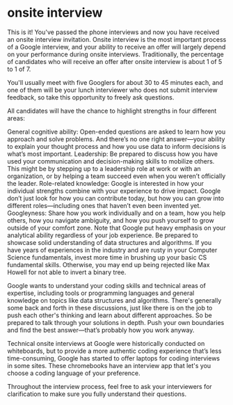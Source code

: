 #  onsite interview
This is it! You've passed the phone interviews and now you have received an onsite interview invitation. Onsite interview is the most important process of a Google interview, and your ability to receive an offer will largely depend on your performance during onsite interviews. Traditionally, the percentage of candidates who will receive an offer after onsite interview is about 1 of 5 to 1 of 7.

You'll usually meet with five Googlers for about 30 to 45 minutes each, and one of them will be your lunch interviewer who does not submit interview feedback, so take this opportunity to freely ask questions.

All candidates will have the chance to highlight strengths in four different areas:

General cognitive ability: Open-ended questions are asked to learn how you approach and solve problems. And there’s no one right answer—your ability to explain your thought process and how you use data to inform decisions is what’s most important.
Leadership: Be prepared to discuss how you have used your communication and decision-making skills to mobilize others. This might be by stepping up to a leadership role at work or with an organization, or by helping a team succeed even when you weren’t officially the leader.
Role-related knowledge: Google is interested in how your individual strengths combine with your experience to drive impact. Google don’t just look for how you can contribute today, but how you can grow into different roles—including ones that haven’t even been invented yet.
Googleyness: Share how you work individually and on a team, how you help others, how you navigate ambiguity, and how you push yourself to grow outside of your comfort zone.
Note that Google put heavy emphasis on your analytical ability regardless of your job experience. Be prepared to showcase solid understanding of data structures and algorithms. If you have years of experiences in the industry and are rusty in your Computer Science fundamentals, invest more time in brushing up your basic CS fundamental skills. Otherwise, you may end up being rejected like Max Howell for not able to invert a binary tree.

Google wants to understand your coding skills and technical areas of expertise, including tools or programming languages and general knowledge on topics like data structures and algorithms. There's generally some back and forth in these discussions, just like there is on the job to push each other's thinking and learn about different approaches. So be prepared to talk through your solutions in depth. Push your own boundaries and find the best answer—that’s probably how you work anyway.

Technical onsite interviews at Google were historically conducted on whiteboards, but to provide a more authentic coding experience that’s less time-consuming, Google has started to offer laptops for coding interviews in some sites. These chromebooks have an interview app that let's you choose a coding language of your preference.

Throughout the interview process, feel free to ask your interviewers for clarification to make sure you fully understand their questions.
